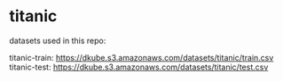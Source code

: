 # titanic

datasets used in this repo:

titanic-train:  https://dkube.s3.amazonaws.com/datasets/titanic/train.csv
titanic-test:   https://dkube.s3.amazonaws.com/datasets/titanic/test.csv
